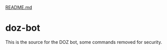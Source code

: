 [README.md](https://github.com/synx0/doz-bot/files/6988641/README.md)
# doz-bot
This is the source for the DOZ bot, some commands removed for security.
